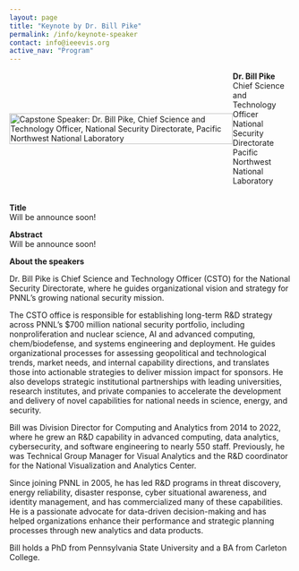 ```yaml
---
layout: page
title: "Keynote by Dr. Bill Pike"
permalink: /info/keynote-speaker
contact: info@ieeevis.org
active_nav: "Program"
---
```


<div style="display:flex; align-items: center;">
<div class="image-container" style="">
	<img src="/year/2024/assets/carousel/bill-pike.jpg"
	alt="Capstone Speaker: Dr. Bill Pike, Chief Science and Technology Officer, National Security Directorate, Pacific Northwest National Laboratory" 
	style="height:100%; width:auto; max-height:400px; padding-right: 20px"
	/>
</div>
<div style="">
<b>Dr. Bill Pike</b><br />Chief Science and Technology Officer<br />National Security Directorate<br />Pacific Northwest National Laboratory
</div>
</div>

<br />

<p>
<b>Title</b> <br/>Will be announce soon!
</p>

<p><b>Abstract</b> <br/>
Will be announce soon!
</p>

<b>About the speakers</b><br/>

<p>Dr. Bill Pike is Chief Science and Technology Officer (CSTO) for the National Security Directorate, where he guides organizational vision and strategy for PNNL’s growing national security mission.
</p><p>
The CSTO office is responsible for establishing long-term R&D strategy across PNNL’s $700 million national security portfolio, including nonproliferation and nuclear science, AI and advanced computing, chem/biodefense, and systems engineering and deployment. He guides organizational processes for assessing geopolitical and technological trends, market needs, and internal capability directions, and translates those into actionable strategies to deliver mission impact for sponsors. He also develops strategic institutional partnerships with leading universities, research institutes, and private companies to accelerate the development and delivery of novel capabilities for national needs in science, energy, and security. 
</p><p>
Bill was Division Director for Computing and Analytics from 2014 to 2022, where he grew an R&D capability in advanced computing, data analytics, cybersecurity, and software engineering to nearly 550 staff. Previously, he was Technical Group Manager for Visual Analytics and the R&D coordinator for the National Visualization and Analytics Center. 
</p><p>
Since joining PNNL in 2005, he has led R&D programs in threat discovery, energy reliability, disaster response, cyber situational awareness, and identity management, and has commercialized many of these capabilities. He is a passionate advocate for data-driven decision-making and has helped organizations enhance their performance and strategic planning processes through new analytics and data products. 
</p><p>
Bill holds a PhD from Pennsylvania State University and a BA from Carleton College.
</p>

